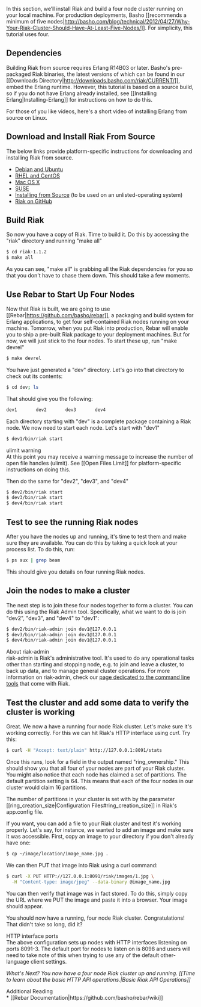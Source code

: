 In this section, we’ll install Riak and build a four node cluster running on your local machine.  For production deployments, Basho [[recommends a minimum of five nodes|http://basho.com/blog/technical/2012/04/27/Why-Your-Riak-Cluster-Should-Have-At-Least-Five-Nodes/]]. For simplicity, this tutorial uses four.

## Dependencies

Building Riak from source requires Erlang R14B03 or later. Basho's pre-packaged Riak binaries, the latest versions of which can be found in our [[Downloads Directory|http://downloads.basho.com/riak/CURRENT/]], embed the Erlang runtime. However, this tutorial is based on a source build, so if you do not have Erlang already installed, see [[Installing Erlang|Installing-Erlang]] for instructions on how to do this.

For those of you like videos, here's a short video of installing Erlang from source on Linux. 

<div style="display:none" class="iframe-video" id="http://player.vimeo.com/video/42421349"></div>


## Download and Install Riak From Source

The below links provide platform-specific instructions for downloading and installing Riak from source. <br>
<div id ="dl_nav">
	<ul>
		<li><a href="/Installing-on-Debian-and-Ubuntu.html#From-source">Debian and Ubuntu</a></li>
		<li><a href="/Installing-on-RHEL-and-CentOS.html#From-source">RHEL and CentOS</a></li>
		<li><a href="/Installing-on-Mac-OS-X.html#From-source">Mac OS X</a></li>
		<li><a href="/Installing-on-SUSE.html">SUSE</a></li>
		<li><a href="/Installing-Riak-from-Source.html">Installing from Source</a> (to be used on an unlisted-operating system)</li>
		<li><a href="http://github.com/basho/riak">Riak on GitHub</a></li>		
	</ul>	
</div>

## Build Riak

So now you have a copy of Riak. Time to build it. Do this by accessing the "riak" directory and running "make all"

```bash
$ cd riak-1.1.2
$ make all
```

As you can see, "make all" is grabbing all the Riak dependencies for you so that you don't have to chase them down. This should take a few moments.

## Use Rebar to Start Up Four Nodes

Now that Riak is built, we are going to use [[Rebar|https://github.com/basho/rebar]], a packaging and build system for Erlang applications, to get four self-contained Riak nodes running on your machine. Tomorrow, when you put Riak into production, Rebar will enable you to ship a pre-built Riak package to your deployment machines. But for now, we will just stick to the four nodes. To start these up, run "make devrel"

```bash
$ make devrel
```

You have just generated a "dev" directory. Let's go into that directory to check out its contents:

```bash
$ cd dev; ls
```

That should give you the following:

```bash
dev1       dev2       dev3       dev4  
```

Each directory starting with "dev" is a complete package containing a Riak node. We now need to start each node. Let's start with "dev1"

```bash
$ dev1/bin/riak start
```

<div class="note"><div class="title">ulimit warning</div>At this point you may receive a warning message to increase the number of open file handles (ulimit).  See [[Open Files Limit]] for platform-specific instructions on doing this.</div>

Then do the same for "dev2", "dev3", and "dev4"

```bash
$ dev2/bin/riak start
$ dev3/bin/riak start
$ dev4/bin/riak start
```

## Test to see the running Riak nodes

After you have the nodes up and running, it's time to test them and make sure they are available. You can do this by taking a quick look at your process list. To do this, run:

```bash
$ ps aux | grep beam
```

This should give you details on four running Riak nodes.

## Join the nodes to make a cluster

The next step is to join these four nodes together to form a cluster. You can do this using the Riak Admin tool. Specifically, what we want to do is join "dev2", "dev3", and "dev4" to "dev1":

```bash
$ dev2/bin/riak-admin join dev1@127.0.0.1
$ dev3/bin/riak-admin join dev1@127.0.0.1
$ dev4/bin/riak-admin join dev1@127.0.0.1
```

<div class="info"><div class="title">About riak-admin</div>
riak-admin is Riak's administrative tool. It's used to do any operational tasks
other than starting and stopping node, e.g. to join and leave a cluster, to back
up data, and to manage general cluster operations. For more information on
riak-admin, check our <a
href="http://wiki.basho.com/Command-Line-Tools.html#riak-admin">page dedicated
to the command line tools</a> that come with Riak.
</div>

## Test the cluster and add some data to verify the cluster is working

Great. We now a have a running four node Riak cluster. Let's make sure it's working correctly. For this we can hit Riak's HTTP interface using _curl_. Try this:

```bash
$ curl -H "Accept: text/plain" http://127.0.0.1:8091/stats
```

Once this runs, look for a field in the output named "ring_ownership." This should show you that all four of your nodes are part of your Riak cluster. You might also notice that each node has claimed a set of partitions. The default partition setting is 64. This means that each of the four nodes in our cluster would claim 16 partitions. 

<div class="info">
The number of partitions in your cluster is set with by the parameter [[ring_creation_size|Configuration Files#ring_creation_size]] in Riak's app.config file.
</div>

If you want, you can add a file to your Riak cluster and test it's working properly. Let's say, for instance, we wanted to add an image and make sure it was accessible. First, copy an image to your directory if you don't already have one:

```bash
$ cp ~/image/location/image_name.jpg .
```

We can then PUT that image into Riak using a curl command:

```bash
$ curl -X PUT HTTP://127.0.0.1:8091/riak/images/1.jpg \
  -H "Content-type: image/jpeg" --data-binary @image_name.jpg
```

You can then verify that image was in fact stored. To do this, simply copy the URL where we PUT the image and paste it into a browser. Your image should appear.

You should now have a running, four node Riak cluster. Congratulations! That didn't take so long, did it?

<div class="note"><div class="title">HTTP interface ports</div>The above configuration sets up nodes with HTTP interfaces listening on ports 8091-3. The default port for nodes to listen on is 8098 and users will need to take note of this when trying to use any of the default other-language client settings.</div>


**What's Next? You now have a four node Riak cluster up and running.* *[[Time to learn about the basic HTTP API operations.|Basic Riak API Operations]]**

<div class="info"><div class="title">Additional Reading</div>* [[Rebar Documentation|https://github.com/basho/rebar/wiki]]</div>
